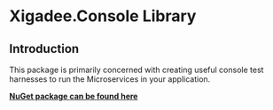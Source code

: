 ﻿# Xigadee.Console Library

## Introduction

This package is primarily concerned with creating useful console test harnesses to run the Microservices in your application.

**[NuGet package can be found here](https://www.nuget.org/packages/Xigadee.Console)**